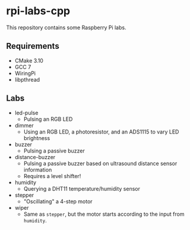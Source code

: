 # rpi-labs-cpp

This repository contains some Raspberry Pi labs.

## Requirements

 - CMake 3.10
 - GCC 7
 - WiringPi
 - libpthread

## Labs

 - led-pulse
   - Pulsing an RGB LED
 - dimmer
   - Using an RGB LED, a photoresistor, and an ADS1115 to vary LED brightness
 - buzzer
   - Pulsing a passive buzzer
 - distance-buzzer
   - Pulsing a passive buzzer based on ultrasound distance sensor information
   - Requires a level shifter!
 - humidity
   - Querying a DHT11 temperature/humidity sensor
 - stepper
   - "Oscillating" a 4-step motor
 - wiper
   - Same as `stepper`, but the motor starts according to the input from `humidity`.
